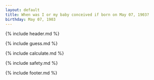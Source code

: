 ```yaml
---
layout: default
title: When was I or my baby conceived if born on May 07, 1903?
birthday: May 07, 1903
---
```


{% include header.md %}

{% include guess.md %}

{% include calculate.md %}

{% include safety.md %}

{% include footer.md %}



